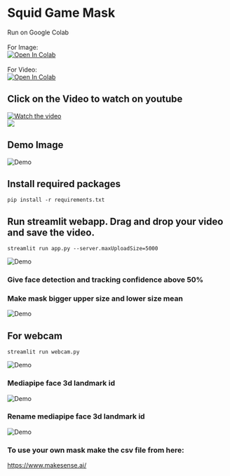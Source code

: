 # Squid Game Mask
Run on Google Colab <br>
<br>
For Image:        
[![Open In Colab](https://colab.research.google.com/assets/colab-badge.svg)](https://colab.research.google.com/github/android-iceland/Squid-Game-Mask/blob/main/Squid_Game_Face_Mask.ipynb)
<br>
<br>
For Video:      
[![Open In Colab](https://colab.research.google.com/assets/colab-badge.svg)](https://colab.research.google.com/github/android-iceland/Squid-Game-Mask/blob/main/Squid_Game_Face_Mask_on_video.ipynb)
<br>
## Click on the Video to watch on youtube
 [![Watch the video](https://blogger.googleusercontent.com/img/a/AVvXsEhlBCeimvHOYRVdAeYslbsjsJkU6xrfYaidCJ4tHxQ34zeKpysyU3cTs4mk2cQmfAvDRiWt81-HPq8kUttd4vkx9XFz8Di2PnKyPiet25JHNxQhTl7XomrhVdEhV07idr8GAurFrleaaCNYNlTRhdqSQWboYLy4cnoRxn9QsXk__LovGn0-OgJFGTaNWg=s600)](https://youtu.be/_7PXTOmqKGA)
<br>
![](https://github.com/android-iceland/Squid-Game-Mask/blob/main/sample/new_mask.gif)


## Demo Image
![Demo](https://blogger.googleusercontent.com/img/a/AVvXsEgfOgP0l29QnLgtsqS6HXwtyVdH5CatQpAebhaQIsiUMTwoOkSq6CfU1l7YHWuxgoUEhx79mfBVAS1U7Ge2lu_nRfAimllp_Jv_23rpm3publO1R-GEqALt4PQG2LMg-8FhAxjFXo0kBE4Stqk6cSTCqY1dDeaLCuUJ0K509tFu0OsAwY3n4iqcl9ik5A=s600)
<br>

## Install required packages
```
pip install -r requirements.txt
```

## Run streamlit webapp. Drag and drop your video and save the video.
```
streamlit run app.py --server.maxUploadSize=5000
```
![Demo](https://blogger.googleusercontent.com/img/a/AVvXsEjhJx0N70UnPSgr_OTNLCzRGAL0WsT_kE_Lnh1BQzE1arORUTFeO8DG4acgVRIqapMOnU_gM9Qoy3Q_Xnv301TyC2iHMOO15swD8PBGCn34mmFA8yf0Gb5Mc73RK7v0FmKD9NdMqktPUarSsFFAnwsLY_foyvAcJOA6rLjzZwUsvgfNV6XCEtyFTPIcfA=s600)
<br>
### Give face detection and tracking confidence above 50%

### Make mask bigger upper size and lower size mean
![Demo](https://blogger.googleusercontent.com/img/a/AVvXsEiBPadMRfHmjtl4ns77-NtzaUnB6c3bJ-clh3LEqSjLqNlkB31deRKZftbLmFtHABoFE5HvX9dx-S4hxvuaib2gfDGbHd-0YGa6B36K5TCewA0bB3L1JLp0ozs1hgA-9-26xbIV9H-440aXp3sz2SJp7SDXKppHq4j5LtLxUsbprSyjzLV2qL1Z80hDwg=s600)
<br>




## For webcam
```
streamlit run webcam.py
```

![Demo](https://blogger.googleusercontent.com/img/a/AVvXsEiHO9j2ai9cltdIgFt_YPgsg2Ef1BxR4QlfSsbVjqpLmNqApsQ_2dCDcHFpvcOioO3h74NUGTH9x7ky_gx4mtZnEotB6uhl58YnJulvi0av51fzxhYyC-f4dQSkf4aoyWnVk9mkfwnYJROMB3DL7HBu-uodhC2lsdNkmvznhd0iEhHC47XEb9-ZDau7zg=s600)
<br>



### Mediapipe face 3d landmark id
![Demo](https://blogger.googleusercontent.com/img/a/AVvXsEhD4FivyThH5Yt6vWI4Aq7APou8Jz_jRuw9C5B10eZqyew-R4EQGh110e9Sow9eTfNinV5yVK5eC2drEim70Xu8pdEe25ayMahvsLi8jKCB9EEIXE7CdhkvgCvN87VOJpgptx_LsxJDJXrmEf4tvspixj6UwZieDgtMdvpW0rdg3DGtKA7-GZUB5pfHVw=s600)
<br>

### Rename mediapipe face 3d landmark id
![Demo](https://blogger.googleusercontent.com/img/a/AVvXsEjdbCan_x9G7ear-FbtVb2SUJfswD2zSrQWGVQdkL9lG-4jqJjOtjHp9LvCOCdpENu23HxuScGo19SzlLFof7AmXLN4545tNjDjWpJIJ_3Jb3TSUi_4TRe_aQEN0ZB-TGJUw_aZVnsIOjjwC-8oMKAgf6HCVK2Knc5czK7izE-CgX3qTDlKNDVUjW11Tg=s800)
<br>

### To use your own mask make the csv file from here:
https://www.makesense.ai/
